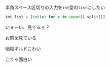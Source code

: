 半角スペース区切りの入力を`int`型の`list`にしたい
```py
int_list = [int(x) for x in input().split()]
```

いぇーい、見てるぅ？

お前を見ている

暗殺ギルドこわい

こりゃ面白い